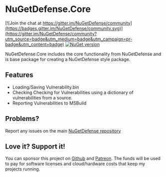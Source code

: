 # NuGetDefense.Core

[![Join the chat at https://gitter.im/NuGetDefense/community](https://badges.gitter.im/NuGetDefense/community.svg)](https://gitter.im/NuGetDefense/community?utm_source=badge&utm_medium=badge&utm_campaign=pr-badge&utm_content=badge)  [![NuGet version](https://badge.fury.io/nu/NuGetDefense.Core.svg)](https://badge.fury.io/nu/NuGetDefense.Core)

NuGetDefense.Core includes the core functionality from NuGetDefense and is base package for creating a NuGetDefense style package.
  
## Features  
* Loading/Saving Vulnerability.bin
* Checking Checking for Vulnerabilities using a dictionary of vulnerabilities from a source.
* Reporting Vulnerabilities to MSBuild

## Problems?
Report any issues on the main [NuGetDefense repository](https://github.com/digitalcoyote/NuGetDefense.git)
    
## Love it? Support it!
You can sponsor this project on [Github](https://github.com/sponsors/digitalcoyote) and [Patreon](https://www.patreon.com/codingcoyote). The funds will be used to pay for software licenses and cloud/hardware costs that keep my projects running.
